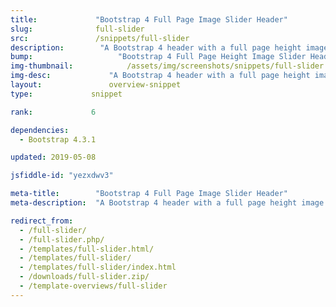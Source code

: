 ```yaml
---
title:             "Bootstrap 4 Full Page Image Slider Header"
slug:              full-slider
src:               /snippets/full-slider
description:	    "A Bootstrap 4 header with a full page height image slider, navigation, and page content"
bump:			        "Bootstrap 4 Full Page Height Image Slider Header"
img-thumbnail:	    	  /assets/img/screenshots/snippets/full-slider.jpg
img-desc:		      "A Bootstrap 4 header with a full page height image slider"
layout:		    	  overview-snippet
type:             snippet

rank:             6

dependencies:     
  - Bootstrap 4.3.1

updated: 2019-05-08

jsfiddle-id: "yezxdwv3"

meta-title:        "Bootstrap 4 Full Page Image Slider Header"
meta-description:  "A Bootstrap 4 header with a full page height image slider - created by Start Bootstrap."

redirect_from:
  - /full-slider/
  - /full-slider.php/
  - /templates/full-slider.html/
  - /templates/full-slider/
  - /templates/full-slider/index.html
  - /downloads/full-slider.zip/
  - /template-overviews/full-slider
---
```

